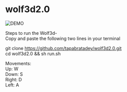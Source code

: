 # wolf3d2.0

![DEMO](https://user-images.githubusercontent.com/12387917/43370278-fe02556a-9330-11e8-9207-9ad744830d5e.gif)

Steps to run the Wolf3d-</br>
Copy and paste the following two lines in your terminal</br>

git clone https://github.com/tapabratadey/wolf3d2.0.git</br>
cd wolf3d2.0 && sh run.sh</br>

Movements:</br>
Up: W</br>
Down: S</br>
Right: D</br>
Left: A</br>
